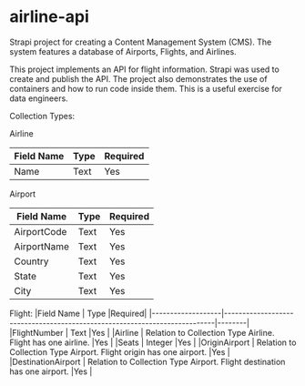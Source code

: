 # airline-api
Strapi project for creating a Content Management System (CMS). The system features a database of Airports, Flights, and Airlines.

This project implements an API for flight information. Strapi was used to create and publish the API. The project also demonstrates the use of containers and how to run code inside them. This is a useful exercise for data engineers.

Collection Types:

Airline

|Field Name | Type |Required|
|-----------|------|--------|
|Name       | Text |Yes     |


Airport

|Field Name  | Type |Required|
|------------|------|--------|
|AirportCode | Text |Yes     |
|AirportName | Text |Yes     |
|Country     | Text |Yes     |
|State       | Text |Yes     |
|City        | Text |Yes     |

Flight:
|Field Name         | Type                                                                      |Required|
|-------------------|---------------------------------------------------------------------------|--------|
|FlightNumber       | Text                                                                      |Yes     |
|Airline            | Relation to Collection Type Airline. Flight has one airline.              |Yes     |
|Seats              | Integer                                                                   |Yes     |
|OriginAirport      | Relation to Collection Type Airport. Flight origin has one airport.       |Yes     |
|DestinationAirport | Relation to Collection Type Airport. Flight destination has one airport.  |Yes     |
